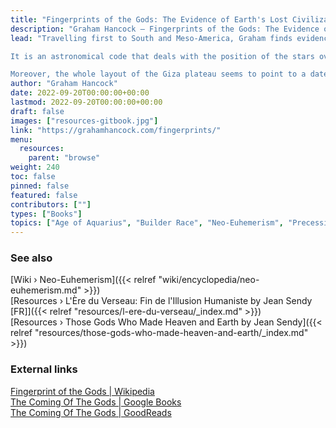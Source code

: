 ```yaml
---
title: "Fingerprints of the Gods: The Evidence of Earth's Lost Civilization"
description: "Graham Hancock — Fingerprints of the Gods: The Evidence of Earth's Lost Civilization (1995)"
lead: "Travelling first to South and Meso-America, Graham finds evidence of myths of a white-skinned ‘god’ named Quetzalcoatl or ‘Viracocha’ who came from a drowned land bringing knowledge of farming and culture after a great flood. Tied in with these myths Graham begins to crack an ancient code imprinted in these ancient tales that refer to the ‘great mill’ of the heavens.

It is an astronomical code that deals with the position of the stars over vast periods of time – a code that reveals the ancients knew far, far more than they are generally credited with. Traces of the same code appear in Egyptian myth, and it is to this desert land that Graham and Santha travel, finding there haunting parallels in architecture and ritual to the New World sites they have just left behind.

Moreover, the whole layout of the Giza plateau seems to point to a date many thousands of years earlier than the date of its supposed construction – a date revealed in the astronomical alignments of the Pyramids, the ‘mansions of a million years’, home of the god Osiris, the bringer of agriculture to the Egyptians, like Quetzalcoatl, after a flood."
author: "Graham Hancock"
date: 2022-09-20T00:00:00+00:00
lastmod: 2022-09-20T00:00:00+00:00
draft: false
images: ["resources-gitbook.jpg"]
link: "https://grahamhancock.com/fingerprints/"
menu:
  resources:
    parent: "browse"
weight: 240
toc: false
pinned: false
featured: false
contributors: [""]
types: ["Books"]
topics: ["Age of Aquarius", "Builder Race", "Neo-Euhemerism", "Precession", "Pyramids", "The Tradition"]
---
```


### See also

[Wiki › Neo-Euhemerism]({{< relref "wiki/encyclopedia/neo-euhemerism.md" >}})</br>
[Resources › L\'Ère du Verseau: Fin de l\'Illusion Humaniste by Jean Sendy \[FR\]]({{< relref "resources/l-ere-du-verseau/_index.md" >}})</br>
[Resources › Those Gods Who Made Heaven and Earth by Jean Sendy]({{< relref "resources/those-gods-who-made-heaven-and-earth/_index.md" >}})</br>

### External links

[Fingerprint of the Gods | Wikipedia](https://en.wikipedia.org/wiki/Fingerprints_of_the_Gods)</br>
[The Coming Of The Gods | Google Books](https://books.google.ch/books?id=nlVlAAAACAAJ&sitesec=reviews&redir_esc=y)</br>
[The Coming Of The Gods | GoodReads](https://www.goodreads.com/book/show/4977839-the-coming-of-the-gods)</br>
